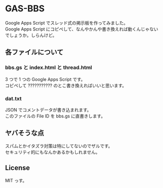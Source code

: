 # GAS-BBS

Google Apps Script でスレッド式の掲示板を作ってみました。  
Google Apps Script にコピペして、なんやかんや書き換えれば動くんじゃないでしょうか。しらんけど。

## 各ファイルについて
### bbs.gs と index.html と thread.html
3 つで 1 つの Google Apps Script です。  
コピペして ??????????? のとこ書き換えればいいと思います。

### dat.txt
JSON でコメントデータが書き込まれます。  
このファイルの File ID を bbs.gs に直書きします。

## ヤバそうな点
スパムとかイタズラ対策は特にしてないのでザルです。  
セキュリティ的にもなんかあるかもしれません。

## License
MIT っす。
